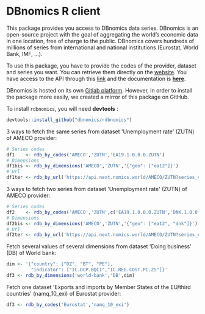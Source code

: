 # DBnomics R client

This package provides you access to DBnomics data series. DBnomics is an open-source project with the goal of aggregating the world’s economic data in one location, free of charge to the public. DBnomics covers hundreds of millions of series from international and national institutions (Eurostat, World Bank, IMF, ...).

To use this package, you have to provide the codes of the provider, dataset and series you want. You can retrieve them directly on the [website](https://next.nomics.world/). You have access to the API through this [link](http://api.next.nomics.world/) and the documentation is [**here**](https://api.next.nomics.world/apidocs).

DBnomics is hosted on its own [Gitlab platform](https://git.nomics.world/). However, in order to install the package more easily, we created a mirror of this package on GitHub.

To install `rdbnomics`, you will need **devtools** :

```r
devtools::install_github("dbnomics/rdbnomics")
```

3 ways to fetch the same series from dataset 'Unemployment rate' (ZUTN) of AMECO provider:

```r
# Series codes
df1    <- rdb_by_codes('AMECO','ZUTN','EA19.1.0.0.0.ZUTN')
# Dimensions
df1bis <- rdb_by_dimensions('AMECO','ZUTN','{"geo": ["ea12"]}')
# Url
df1ter <- rdb_by_url('https://api.next.nomics.world/AMECO/ZUTN?series_codes=EA19.1.0.0.0.ZUTN')
```

3 ways to fetch two series from dataset 'Unemployment rate' (ZUTN) of AMECO provider:

```r
# Series codes
df2    <- rdb_by_codes('AMECO','ZUTN',c('EA19.1.0.0.0.ZUTN','DNK.1.0.0.0.ZUTN'))
# Dimensions
df2bis <- rdb_by_dimensions('AMECO','ZUTN','{"geo": ["ea12", "dnk"]}')
# Url
df2ter <- rdb_by_url('https://api.next.nomics.world/AMECO/ZUTN?series_codes=EA19.1.0.0.0.ZUTN,DNK.1.0.0.0.ZUTN')
```

Fetch several values of several dimensions from dataset 'Doing business' (DB) of World bank:

```r
dim <- '{"country": ["DZ", "BT", "PE"],
         "indicator": ["IC.DCP.BQCI","IC.REG.COST.PC.ZS"]}'
df3 <- rdb_by_dimensions('world-bank','DB',dim)
```

Fetch one dataset 'Exports and imports by Member States of the EU/third countries' (namq_10_exi) of Eurostat provider:

```r
df3 <- rdb_by_codes('Eurostat','namq_10_exi')
```




